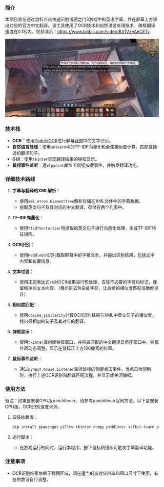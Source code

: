

### 简介

本项目旨在通过鼠标点击快速识别博德之门3游戏中的英语字幕，并在屏幕上方弹出对应的官方中文翻译。该工具使用了OCR技术和自然语言处理技术，弹框翻译速度在0.1秒内。视频演示：https://www.bilibili.com/video/BV1VzeAeCETy

![示例图片](example.png)


### 技术栈

- **OCR**：使用[PaddleOCR](https://github.com/PaddlePaddle/PaddleOCR)进行屏幕截图中的文字识别。
- **自然语言处理**：使用`sklearn`中的TF-IDF向量化和余弦相似度计算，匹配最接近的翻译句子。
- **GUI**：使用`tkinter`实现翻译结果的弹框显示。
- **鼠标事件监听**：通过`pynput`库监听鼠标按键事件，并触发翻译功能。


### 详细技术路线

1. **字幕与翻译的XML解析**：
    - 使用`xml.etree.ElementTree`解析存储在XML文件中的字幕数据。
    - 提取英文句子及其对应的中文翻译，存储在两个列表中。

2. **TF-IDF向量化**：
    - 使用`TfidfVectorizer`将提取的英文句子进行向量化处理，生成TF-IDF特征矩阵。

3. **OCR识别**：
    - 使用`PaddleOCR`识别截取屏幕中的字幕文本，并输出识别结果，包括文字内容和位置信息。

4. **文本过滤**：
    - 使用正则表达式`re`对OCR结果进行预处理，去除不必要的字符和标记，保留纯净的文本内容。（目的是去除杂乱字符，让后续的相似度匹配准确度提升）

5. **相似度匹配**：
    - 使用`cosine_similarity`计算OCR识别结果与XML中英文句子的相似度，找出最相似的句子及其对应的翻译。

6. **弹框显示**：
    - 使用`tkinter`库创建弹框窗口，并将最匹配的中文翻译显示在窗口中。弹框位置动态调整，显示在鼠标正上方100像素的位置。

7. **鼠标事件监听**：
    - 通过`pynput.mouse.Listener`监听鼠标的侧键点击事件，当点击检测到时，执行上述OCR识别和翻译匹配流程，并显示或关闭弹框。

### 使用方法

备注：如果要安装GPU版panddleocr，请参考panddleocr官网方法，以下是安装CPU版，OCR识别速度未测。

1. 安装依赖库：
    ```bash
    pip install pyautogui pillow tkinter numpy paddleocr scikit-learn pynput
    ```



2. 运行脚本：
    - 在游戏运行的同时，运行本程序。按下鼠标侧键即可触发字幕翻译功能。

### 注意事项

- OCR识别结果依赖于截图区域，请在适当的游戏分辨率和窗口尺寸下使用，有些参数可自行调整。



